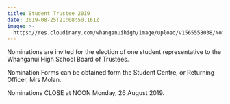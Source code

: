 ```yaml
---
title: Student Trustee 2019
date: 2019-08-25T21:08:50.161Z
image: >-
  https://res.cloudinary.com/whanganuihigh/image/upload/v1565558038/Nomination_Poster.jpg
---
```

Nominations are invited for the election of one student representative to the Whanganui High School Board of Trustees.

Nomination Forms can be obtained form the Student Centre, or Returning Officer, Mrs Molan.

Nominations CLOSE at NOON Monday, 26 August 2019.
